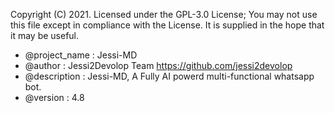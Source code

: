 Copyright (C) 2021.
 Licensed under the  GPL-3.0 License;
 You may not use this file except in compliance with the License.
 It is supplied in the hope that it may be useful.
 * @project_name : Jessi-MD
 * @author : Jessi2Devolop Team <https://github.com/jessi2devolop>
 * @description : Jessi-MD, A Fully AI powerd multi-functional whatsapp bot.
 * @version : 4.8
